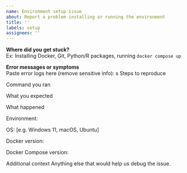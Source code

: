 ```yaml
---
name: Environment setup issue
about: Report a problem installing or running the environment
title: ''
labels: setup
assignees: ''
---
```


**Where did you get stuck?**  
Ex: Installing Docker, Git, Python/R packages, running `docker compose up`

**Error messages or symptoms**  
Paste error logs here (remove sensitive info):
s
Steps to reproduce

Command you ran

What you expected

What happened

Environment:

OS: [e.g. Windows 11, macOS, Ubuntu]

Docker version:

Docker Compose version:

Additional context
Anything else that would help us debug the issue.